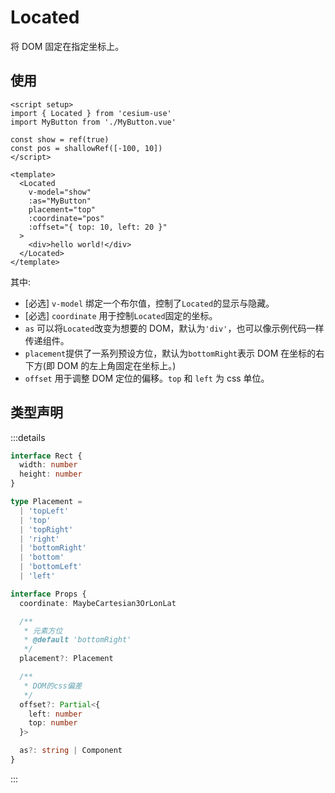 # Located

将 DOM 固定在指定坐标上。

## 使用

```vue
<script setup>
import { Located } from 'cesium-use'
import MyButton from './MyButton.vue'

const show = ref(true)
const pos = shallowRef([-100, 10])
</script>

<template>
  <Located
    v-model="show"
    :as="MyButton"
    placement="top"
    :coordinate="pos"
    :offset="{ top: 10, left: 20 }"
  >
    <div>hello world!</div>
  </Located>
</template>
```

其中:

- [必选] `v-model` 绑定一个布尔值，控制了`Located`的显示与隐藏。
- [必选] `coordinate` 用于控制`Located`固定的坐标。
- `as` 可以将`Located`改变为想要的 DOM，默认为`'div'`，也可以像示例代码一样传递组件。
- `placement`提供了一系列预设方位，默认为`bottomRight`表示 DOM 在坐标的右下方(即 DOM 的左上角固定在坐标上。)
- `offset` 用于调整 DOM 定位的偏移。`top` 和 `left` 为 css 单位。

## 类型声明

:::details

```ts
interface Rect {
  width: number
  height: number
}

type Placement =
  | 'topLeft'
  | 'top'
  | 'topRight'
  | 'right'
  | 'bottomRight'
  | 'bottom'
  | 'bottomLeft'
  | 'left'

interface Props {
  coordinate: MaybeCartesian3OrLonLat

  /**
   * 元素方位
   * @default 'bottomRight'
   */
  placement?: Placement

  /**
   * DOM的css偏差
   */
  offset?: Partial<{
    left: number
    top: number
  }>

  as?: string | Component
}
```

:::

